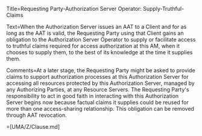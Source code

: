 Title=Requesting Party-Authorization Server Operator: Supply-Truthful-Claims

Text=When the Authorization Server issues an AAT to a Client and for as long as the AAT is valid, the Requesting Party using that Client gains an obligation to the Authorization Server Operator to supply or facilitate access to truthful claims required for access authorization at this AM, when it chooses to supply them, to the best of its knowledge at the time it supplies them.

Comments=At a later stage, the Requesting Party might be asked to provide claims to support authorization processes at this Authorization Server for accessing all resources protected by this Authorization Server, managed by any Authorizing Parties, at any Resource Servers. The Requesting Party's responsibility to act in good faith in interacting with this Authorization Server begins now because factual claims it supplies could be reused for more than one access-sharing relationship. This obligation can be removed through AAT revocation.

=[UMA/Z/Clause.md]


